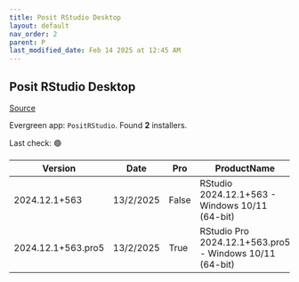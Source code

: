 ```yaml
---
title: Posit RStudio Desktop
layout: default
nav_order: 2
parent: P
last_modified_date: Feb 14 2025 at 12:45 AM
---
```


## Posit RStudio Desktop

[Source](https://posit.co/products/open-source/rstudio/)

Evergreen app: `PositRStudio`. Found **2** installers.

Last check: 🟢

| Version            | Date      | Pro   | ProductName                                             | Size      | Sha256                                                           | Type | URI                                                                                                                                                                    |
| ------------------ | --------- | ----- | ------------------------------------------------------- | --------- | ---------------------------------------------------------------- | ---- | ---------------------------------------------------------------------------------------------------------------------------------------------------------------------- |
| 2024.12.1+563      | 13/2/2025 | False | RStudio 2024.12.1+563 - Windows 10/11 (64-bit)          | 265283056 | bb369743052a5285640ff9dab713e332d4d1d2143a3fa774cd4703794eeaa54b | exe  | [https://download1.rstudio.org/electron/windows/RStudio-2024.12.1-563.exe](https://download1.rstudio.org/electron/windows/RStudio-2024.12.1-563.exe)                   |
| 2024.12.1+563.pro5 | 13/2/2025 | True  | RStudio Pro 2024.12.1+563.pro5 - Windows 10/11 (64-bit) | 269985416 | 5093dd08a7ff6c54f65462ea365da5323938f41ed6fe0f557f353a33c656ff0c | exe  | [https://download1.rstudio.org/electron/windows/RStudio-pro-2024.12.1-563.pro5.exe](https://download1.rstudio.org/electron/windows/RStudio-pro-2024.12.1-563.pro5.exe) |
